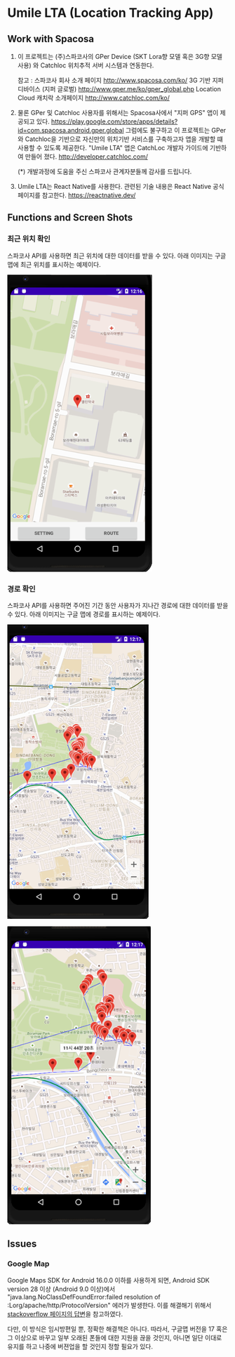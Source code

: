 # Umile LTA (Location Tracking App)

## Work with Spacosa

1. 이 프로젝트는 (주)스파코사의 GPer Device (SKT Lora향 모델 혹은 3G향 모델 사용) 와 Catchloc 위치추적 서버 시스템과 연동한다.

   참고 :
   스파코사 회사 소개 페이지
   http://www.spacosa.com/ko/
   3G 기반 지퍼디바이스 (지퍼 글로벌)
   http://www.gper.me/ko/gper_global.php
   Location Cloud 캐치락 소개페이지
   http://www.catchloc.com/ko/
   
2. 물론 GPer 및 Catchloc 사용자를 위해서는 Spacosa사에서 "지퍼 GPS" 앱이 제공되고 있다.
   https://play.google.com/store/apps/details?id=com.spacosa.android.gper.global
   그럼에도 불구하고 이 프로젝트는 GPer와 Catchloc을 기반으로 자신만의 위치기반 서비스를 구축하고자 앱을 개발할 떄 사용할 수 있도록 제공한다.
   "Umile LTA" 앱은 CatchLoc 개발자 가이드에 기반하여 만들어 졌다. 
   http://developer.catchloc.com/
   
   (*) 개발과정에 도움을 주신 스파코사 관계자분들께 감사를 드립니다.
   
2. Umile LTA는 React Native를 사용한다.
   관련된 기술 내용은 React Native 공식 페이지를 참고한다.
  https://reactnative.dev/
  
## Functions and Screen Shots

### 최근 위치 확인

스파코사 API를 사용하면 최근 위치에 대한 데이터를 받을 수 있다. 아래 이미지는 구글 맵에 최근 위치를 표시하는 예제이다.

![recent location](./imgs/recent_location_view.png)

### 경로 확인

스파코사 API를 사용하면 주어진 기간 동안 사용자가 지나간 경로에 대한 데이터를 받을 수 있다. 아래 이미지는 구글 맵에 경로를 표시하는 예제이다.

![route view](./imgs/route_view1.png)

![route view marker clicked](./imgs/route_view2.png)

## Issues

### Google Map

Google Maps SDK for Android 16.0.0 이하를 사용하게 되면, Android SDK version 28 이상 (Android 9.0 이상)에서 "java.lang.NoClassDefFoundError:failed resolution of :Lorg/apache/http/ProtocolVersion" 에러가 발생한다. 이를 해결해기 위해서 [stackoverflow 페이지의 답변](https://stackoverflow.com/questions/50461881/java-lang-noclassdeffounderrorfailed-resolution-of-lorg-apache-http-protocolve)을 참고하였다.

다만, 이 방식은 임시방편일 뿐, 정확한 해결책은 아니다. 따라서, 구글맵 버전을 17 혹은 그 이상으로 바꾸고 일부 오래된 폰들에 대한 지원을 끊을 것인지, 아니면 일단 이대로 유지를 하고 나중에 버젼업을 할 것인지 정할 필요가 있다.
